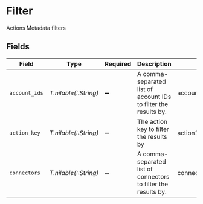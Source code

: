 # Filter

Actions Metadata filters


## Fields

| Field                                                           | Type                                                            | Required                                                        | Description                                                     | Example                                                         |
| --------------------------------------------------------------- | --------------------------------------------------------------- | --------------------------------------------------------------- | --------------------------------------------------------------- | --------------------------------------------------------------- |
| `account_ids`                                                   | *T.nilable(::String)*                                           | :heavy_minus_sign:                                              | A comma-separated list of account IDs to filter the results by. | account1,account2                                               |
| `action_key`                                                    | *T.nilable(::String)*                                           | :heavy_minus_sign:                                              | The action key to filter the results by                         | action1                                                         |
| `connectors`                                                    | *T.nilable(::String)*                                           | :heavy_minus_sign:                                              | A comma-separated list of connectors to filter the results by.  | connector1,connector2                                           |